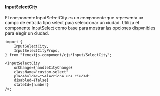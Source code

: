 #### InputSelectCity

El componente InputSelectCity es un componente que representa un campo de entrada tipo select para seleccionar un ciudad. Utiliza el componente InputSelect como base para mostrar las opciones disponibles para elegir un ciudad.

```tsx
import {
    InputSelectCity,
    InputSelectCityProps,
} from "fenextjs-component/cjs/Input/SelectCity";

<InputSelectCity
    onChange={handleCityChange}
    className="custom-select"
    placeholder="Seleccione una ciudad"
    disabled={false}
    stateId={number}
/>;
```
